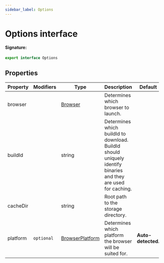 ```yaml
---
sidebar_label: Options
---
```


# Options interface

#### Signature:

```typescript
export interface Options
```

## Properties

| Property | Modifiers             | Type                                             | Description                                                                                                    | Default            |
| -------- | --------------------- | ------------------------------------------------ | -------------------------------------------------------------------------------------------------------------- | ------------------ |
| browser  |                       | [Browser](./browsers.browser.md)                 | Determines which browser to launch.                                                                            |                    |
| buildId  |                       | string                                           | Determines which buildId to download. BuildId should uniquely identify binaries and they are used for caching. |                    |
| cacheDir |                       | string                                           | Root path to the storage directory.                                                                            |                    |
| platform | <code>optional</code> | [BrowserPlatform](./browsers.browserplatform.md) | Determines which platform the browser will be suited for.                                                      | **Auto-detected.** |
